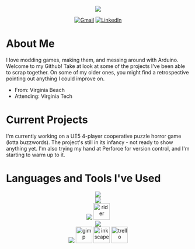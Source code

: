 <p align="center">
  <img src="https://capsule-render.vercel.app/api?type=waving&color=gradient&customColorList=6&height=100&section=header&text=Hey!%20I'm%20Grayson.&fontSize=60&animation=fadeIn&fontAlignY=38" />
</p>

<div align="center">
  
  [![Gmail](https://img.shields.io/badge/Gmail-D14836?style=for-the-badge&logo=gmail&logoColor=white)](mailto:graysontbunn@gmail.com)
  [![LinkedIn](https://img.shields.io/badge/LinkedIn-0077B5?style=for-the-badge&logo=linkedin&logoColor=white)](https://www.linkedin.com/in/gtbunn)

</div>

# About Me
I love modding games, making them, and messing around with Arduino. Welcome to my Github! Take at look at some of the projects I've been able to scrap together. On some of my older ones, you might find a retrospective pointing out anything I could improve on.
- From: Virginia Beach
- Attending: Virginia Tech

# Current Projects
I'm currently working on a UE5 4-player cooperative puzzle horror game (lotta buzzwords). The project's still in its infancy - not ready to show anything yet. I'm also trying my hand at Perforce for version control, and I'm starting to warm up to it.

# Languages and Tools I've Used

<p align="center">
  <img src="https://skillicons.dev/icons?i=cpp,cs,java,py,dotnet,lua"/>
  <br>
  <img src="https://skillicons.dev/icons?i=html,css,js,bots,matlab"/>
  <br>
  <img src="https://skillicons.dev/icons?i=visualstudio,vscode,arduino,eclipse"/>
  <img src="https://github.com/Krevace/Krevace/assets/55517452/931d52d9-9dbc-4d1f-8a42-5f32843dada8" alt="rider" width="45" height="45"/>
  <br>
  <img src="https://skillicons.dev/icons?i=aws,git,github,mongodb,nodejs,linux"/>
  <br>
  <img src="https://skillicons.dev/icons?i=autocad,blender,unity,unreal"/>
  <img src="https://cdn.jsdelivr.net/gh/devicons/devicon/icons/gimp/gimp-original.svg" alt="gimp" width="45" height="45"/>
  <img src="https://cdn.jsdelivr.net/gh/devicons/devicon/icons/inkscape/inkscape-original.svg" alt="inkscape" width="45" height="45"/>
  <img src="https://cdn.jsdelivr.net/gh/devicons/devicon/icons/trello/trello-plain.svg" alt="trello" width="45" height="45"/>
  <br>
</p>



<!--

**Krevace/Krevace** is a ✨ _special_ ✨ repository because its `README.md` (this file) appears on your GitHub profile.

Here are some ideas to get you started:

- 🔭 I’m currently working on ...
- 🌱 I’m currently learning ...
- 👯 I’m looking to collaborate on ...
- 🤔 I’m looking for help with ...
- 💬 Ask me about ...
- 📫 How to reach me: ...
- 😄 Pronouns: ...
- ⚡ Fun fact: ...
-->
